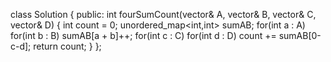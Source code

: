 class Solution {
public:
int fourSumCount(vector<int>& A, vector<int>& B, vector<int>& C, vector<int>& D) {
int count = 0;
unordered_map<int,int> sumAB;
for(int a : A) for(int b : B) sumAB[a + b]++;
for(int c : C) for(int d : D) count += sumAB[0-c-d];
return count;
}
};